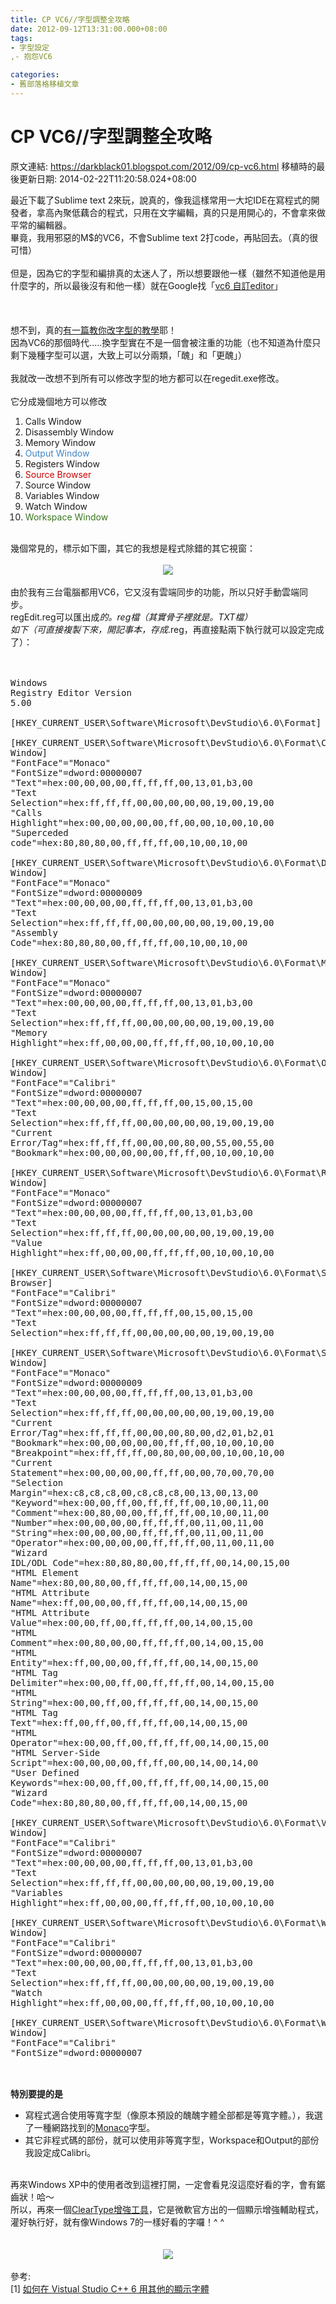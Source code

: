 ```yaml
---
title: CP VC6//字型調整全攻略
date: 2012-09-12T13:31:00.000+08:00
tags: 
- 字型設定
,- 抱怨VC6

categories:
- 舊部落格移植文章
---
```


# CP VC6//字型調整全攻略

原文連結: https://darkblack01.blogspot.com/2012/09/cp-vc6.html
移植時的最後更新日期: 2014-02-22T11:20:58.024+08:00

最近下載了Sublime text 2來玩，說真的，像我這樣常用一大坨IDE在寫程式的開發者，拿高內聚低藕合的程式，只用在文字編輯，真的只是用開心的，不會拿來做平常的編輯器。<br />畢竟，我用邪惡的M$的VC6，不會Sublime text 2打code，再貼回去。（真的很可惜）<br /><br />但是，因為它的字型和編排真的太迷人了，所以想要跟他一樣（雖然不知道他是用什麼字的，所以最後沒有和他一樣）就在Google找「<a href="https://www.google.com.tw/search?hl=zh-TW&amp;q=vc6+%E8%87%AA%E8%A8%82editor&amp;oq=vc6+%E8%87%AA%E8%A8%82editor&amp;gs_l=serp.3...30132.30640.0.30836.7.6.0.0.0.1.61.256.6.6.0...0.0...1c.1j4.gcWZZDaGu0s">vc6 自訂editor</a>」<br /><br /><a name='more'></a><br /><br />想不到，真的<a href="http://ob-brew.blogspot.tw/2012/07/vistual-studio-c-6.html" target="_blank">有一篇教你改字型的教學</a>耶！<br />因為VC6的那個時代.....換字型實在不是一個會被注重的功能（也不知道為什麼只剩下幾種字型可以選，大致上可以分兩類，「醜」和「更醜」）<br /><br />我就改一改想不到所有可以修改字型的地方都可以在regedit.exe修改。 <br /><br />它分成幾個地方可以修改<br /><ol><li>Calls Window</li><li>Disassembly Window</li><li>Memory Window</li><li><span style="color: #3d85c6;">Output Window</span></li><li>Registers Window</li><li><span style="color: #cc0000;">Source Browser</span></li><li>Source Window</li><li>Variables Window</li><li>Watch Window</li><li><span style="color: #38761d;">Workspace Window</span></li></ol><ul></ul><br />幾個常見的，標示如下圖，其它的我想是程式除錯的其它視窗：<br /><br /><div class="separator" style="clear: both; text-align: center;"><a href="http://2.bp.blogspot.com/-NtD6piN3gtE/UFAb8Zx6jTI/AAAAAAAAEVU/QRnJEITMHvY/s1600/VC6View.png" imageanchor="1" style="margin-left: 1em; margin-right: 1em;"><img border="0" src="http://2.bp.blogspot.com/-NtD6piN3gtE/UFAb8Zx6jTI/AAAAAAAAEVU/QRnJEITMHvY/s1600/VC6View.png" /></a></div><br />由於我有三台電腦都用VC6，它又沒有雲端同步的功能，所以只好手動雲端同步。<br />regEdit.reg可以匯出成*的。reg檔（其實骨子裡就是。TXT檔）<br />如下（可直接複製下來，開記事本，存成*.reg，再直接點兩下執行就可以設定完成了）：<br /><br /><br /><pre>Windows Registry Editor Version 5.00<br /><br />[HKEY_CURRENT_USER\Software\Microsoft\DevStudio\6.0\Format]<br /><br />[HKEY_CURRENT_USER\Software\Microsoft\DevStudio\6.0\Format\Calls Window]<br />"FontFace"="Monaco"<br />"FontSize"=dword:00000007<br />"Text"=hex:00,00,00,00,ff,ff,ff,00,13,01,b3,00<br />"Text Selection"=hex:ff,ff,ff,00,00,00,00,00,19,00,19,00<br />"Calls Highlight"=hex:00,00,00,00,00,ff,00,00,10,00,10,00<br />"Superceded code"=hex:80,80,80,00,ff,ff,ff,00,10,00,10,00<br /><br />[HKEY_CURRENT_USER\Software\Microsoft\DevStudio\6.0\Format\Disassembly Window]<br />"FontFace"="Monaco"<br />"FontSize"=dword:00000009<br />"Text"=hex:00,00,00,00,ff,ff,ff,00,13,01,b3,00<br />"Text Selection"=hex:ff,ff,ff,00,00,00,00,00,19,00,19,00<br />"Assembly Code"=hex:80,80,80,00,ff,ff,ff,00,10,00,10,00<br /><br />[HKEY_CURRENT_USER\Software\Microsoft\DevStudio\6.0\Format\Memory Window]<br />"FontFace"="Monaco"<br />"FontSize"=dword:00000007<br />"Text"=hex:00,00,00,00,ff,ff,ff,00,13,01,b3,00<br />"Text Selection"=hex:ff,ff,ff,00,00,00,00,00,19,00,19,00<br />"Memory Highlight"=hex:ff,00,00,00,ff,ff,ff,00,10,00,10,00<br /><br />[HKEY_CURRENT_USER\Software\Microsoft\DevStudio\6.0\Format\Output Window]<br />"FontFace"="Calibri"<br />"FontSize"=dword:00000007<br />"Text"=hex:00,00,00,00,ff,ff,ff,00,15,00,15,00<br />"Text Selection"=hex:ff,ff,ff,00,00,00,00,00,19,00,19,00<br />"Current Error/Tag"=hex:ff,ff,ff,00,00,00,80,00,55,00,55,00<br />"Bookmark"=hex:00,00,00,00,00,ff,ff,00,10,00,10,00<br /><br />[HKEY_CURRENT_USER\Software\Microsoft\DevStudio\6.0\Format\Registers Window]<br />"FontFace"="Monaco"<br />"FontSize"=dword:00000007<br />"Text"=hex:00,00,00,00,ff,ff,ff,00,13,01,b3,00<br />"Text Selection"=hex:ff,ff,ff,00,00,00,00,00,19,00,19,00<br />"Value Highlight"=hex:ff,00,00,00,ff,ff,ff,00,10,00,10,00<br /><br />[HKEY_CURRENT_USER\Software\Microsoft\DevStudio\6.0\Format\Source Browser]<br />"FontFace"="Calibri"<br />"FontSize"=dword:00000007<br />"Text"=hex:00,00,00,00,ff,ff,ff,00,15,00,15,00<br />"Text Selection"=hex:ff,ff,ff,00,00,00,00,00,19,00,19,00<br /><br />[HKEY_CURRENT_USER\Software\Microsoft\DevStudio\6.0\Format\Source Window]<br />"FontFace"="Monaco"<br />"FontSize"=dword:00000009<br />"Text"=hex:00,00,00,00,ff,ff,ff,00,13,01,b3,00<br />"Text Selection"=hex:ff,ff,ff,00,00,00,00,00,19,00,19,00<br />"Current Error/Tag"=hex:ff,ff,ff,00,00,00,80,00,d2,01,b2,01<br />"Bookmark"=hex:00,00,00,00,00,ff,ff,00,10,00,10,00<br />"Breakpoint"=hex:ff,ff,ff,00,80,00,00,00,10,00,10,00<br />"Current Statement"=hex:00,00,00,00,ff,ff,00,00,70,00,70,00<br />"Selection Margin"=hex:c8,c8,c8,00,c8,c8,c8,00,13,00,13,00<br />"Keyword"=hex:00,00,ff,00,ff,ff,ff,00,10,00,11,00<br />"Comment"=hex:00,80,00,00,ff,ff,ff,00,10,00,11,00<br />"Number"=hex:00,00,00,00,ff,ff,ff,00,11,00,11,00<br />"String"=hex:00,00,00,00,ff,ff,ff,00,11,00,11,00<br />"Operator"=hex:00,00,00,00,ff,ff,ff,00,11,00,11,00<br />"Wizard IDL/ODL Code"=hex:80,80,80,00,ff,ff,ff,00,14,00,15,00<br />"HTML Element Name"=hex:80,00,80,00,ff,ff,ff,00,14,00,15,00<br />"HTML Attribute Name"=hex:ff,00,00,00,ff,ff,ff,00,14,00,15,00<br />"HTML Attribute Value"=hex:00,00,ff,00,ff,ff,ff,00,14,00,15,00<br />"HTML Comment"=hex:00,80,00,00,ff,ff,ff,00,14,00,15,00<br />"HTML Entity"=hex:ff,00,00,00,ff,ff,ff,00,14,00,15,00<br />"HTML Tag Delimiter"=hex:00,00,ff,00,ff,ff,ff,00,14,00,15,00<br />"HTML String"=hex:00,00,ff,00,ff,ff,ff,00,14,00,15,00<br />"HTML Tag Text"=hex:ff,00,ff,00,ff,ff,ff,00,14,00,15,00<br />"HTML Operator"=hex:00,00,ff,00,ff,ff,ff,00,14,00,15,00<br />"HTML Server-Side Script"=hex:00,00,00,00,ff,ff,00,00,14,00,14,00<br />"User Defined Keywords"=hex:00,00,ff,00,ff,ff,ff,00,14,00,15,00<br />"Wizard Code"=hex:80,80,80,00,ff,ff,ff,00,14,00,15,00<br /><br />[HKEY_CURRENT_USER\Software\Microsoft\DevStudio\6.0\Format\Variables Window]<br />"FontFace"="Calibri"<br />"FontSize"=dword:00000007<br />"Text"=hex:00,00,00,00,ff,ff,ff,00,13,01,b3,00<br />"Text Selection"=hex:ff,ff,ff,00,00,00,00,00,19,00,19,00<br />"Variables Highlight"=hex:ff,00,00,00,ff,ff,ff,00,10,00,10,00<br /><br />[HKEY_CURRENT_USER\Software\Microsoft\DevStudio\6.0\Format\Watch Window]<br />"FontFace"="Calibri"<br />"FontSize"=dword:00000007<br />"Text"=hex:00,00,00,00,ff,ff,ff,00,13,01,b3,00<br />"Text Selection"=hex:ff,ff,ff,00,00,00,00,00,19,00,19,00<br />"Watch Highlight"=hex:ff,00,00,00,ff,ff,ff,00,10,00,10,00<br /><br />[HKEY_CURRENT_USER\Software\Microsoft\DevStudio\6.0\Format\Workspace Window]<br />"FontFace"="Calibri"<br />"FontSize"=dword:00000007<br /><br /></pre><br /><b>特別要提的是</b><br /><ul><li>寫程式適合使用等寬字型（像原本預設的醜醜字體全部都是等寬字體。），我選了一種網路找到的<a href="https://www.google.com.tw/search?hl=zh-TW&amp;q=Monaco+%E4%B8%8B%E8%BC%89&amp;oq=Monaco+%E4%B8%8B%E8%BC%89&amp;gs_l=serp.3..0i30j0i8i30l2.34978.37585.0.37638.8.8.0.0.0.0.83.403.8.8.0...0.0...1c.1j4.I5VkvbTnXPs">Monaco</a>字型。</li><li>其它非程式碼的部份，就可以使用非等寬字型，Workspace和Output的部份我設定成Calibri。</li></ul><br />再來Windows XP中的使用者改到這裡打開，一定會看見沒這麼好看的字，會有鋸齒狀！哈〜<br />所以，再來一個<a href="http://briian.com/?p=5378">ClearType增強工具</a>，它是微軟官方出的一個顯示增強輔助程式，灌好執行好，就有像Windows 7的一樣好看的字囉！^ ^<br /><br /><br /><div class="separator" style="clear: both; text-align: center;"><a href="http://1.bp.blogspot.com/-WfDiR7A6anI/UFFpMljMOtI/AAAAAAAAEVc/_POPfFza8sk/s1600/VC6ViewWithFont.png" imageanchor="1" style="margin-left: 1em; margin-right: 1em;"><img border="0" src="http://1.bp.blogspot.com/-WfDiR7A6anI/UFFpMljMOtI/AAAAAAAAEVc/_POPfFza8sk/s1600/VC6ViewWithFont.png" /></a></div><br />參考:<br />[1] <a href="http://ob-brew.blogspot.tw/2012/07/vistual-studio-c-6.html">如何在 Vistual Studio C++ 6 用其他的顯示字體</a>
